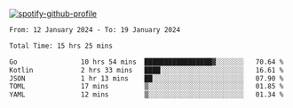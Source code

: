 [![spotify-github-profile](https://spotify-github-profile.vercel.app/api/view?uid=313pysyt3uxkjdidtiuvzf7nrnnu&cover_image=true&theme=natemoo-re&show_offline=false&background_color=121212&interchange=false&bar_color=53b14f&bar_color_cover=false)](https://spotify-github-profile.vercel.app/api/view?uid=313pysyt3uxkjdidtiuvzf7nrnnu&redirect=true)

<!--START_SECTION:waka-->

```txt
From: 12 January 2024 - To: 19 January 2024

Total Time: 15 hrs 25 mins

Go                10 hrs 54 mins  █████████████████▓░░░░░░░   70.64 %
Kotlin            2 hrs 33 mins   ████░░░░░░░░░░░░░░░░░░░░░   16.61 %
JSON              1 hr 13 mins    ██░░░░░░░░░░░░░░░░░░░░░░░   07.90 %
TOML              17 mins         ▒░░░░░░░░░░░░░░░░░░░░░░░░   01.85 %
YAML              12 mins         ▒░░░░░░░░░░░░░░░░░░░░░░░░   01.34 %
```

<!--END_SECTION:waka-->
